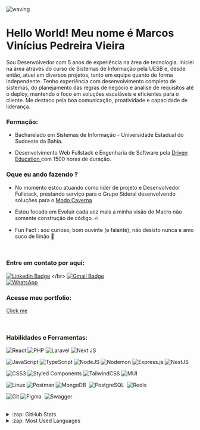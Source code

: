 ![waving](https://capsule-render.vercel.app/api?type=waving&width=600&height=200&text=vin%C3%ADcius_vieira%20&fontAlignY=40&color=gradient)

#  Hello World! Meu nome é Marcos Vinícius Pedreira Vieira

<div style="display: inline_block" width="200px" align="start" gap="15px">
  
Sou Desenvolvedor com 5 anos de experiência na área de tecnologia. Iniciei na área através do curso de Sistemas de Informação pela UESB e, desde então, atuei em diversos projetos, tanto em equipe quanto de forma independente. Tenho experiência com desenvolvimento completo de sistemas, do planejamento das regras de negócio e análise de requisitos até o deploy, mantendo o foco em soluções escaláveis e eficientes para o cliente. Me destaco pela boa comunicação, proatividade e capacidade de liderança.
  
</div>




### Formação: 
- Bacharelado em Sistemas de Informação - Universidade Estadual do Sudoeste da Bahia.

- Desenvolvimento Web Fullstack e Engenharia de Software pela <a href="https://www.driven.com.br/" target="_blank"> Driven Education </a> com 1500 horas de duração.

### Oque eu ando fazendo ? 

- No momento estou atuando como líder de projeto e Desenvolvedor Fullstack, prestando serviço para o Grupo Sideral desenvolvendo soluções para o <a href="app.modocaverna.com" target="_blank"> Modo Caverna </a>

- Estou focado em Evoluir cada vez mais a minha visão do Macro não somente construção de código. 🔥

- Fun Fact : sou curioso, bom ouvinte (e falante), não desisto nunca e amo suco de limão 🍋 

  
<br />

### Entre em contato por aqui:

[![Linkedin Badge](https://img.shields.io/badge/-LinkedIn-blue?style=flat&logo=Linkedin&logoColor=white&link=https://www.linkedin.com/in/vini-si12363/)]([[https://www.linkedin.com/in/steniowagner/](https://www.linkedin.com/in/vini-si12363/)])
</br>
[![Gmail Badge](https://img.shields.io/badge/-Gmail-c14438?style=flat&logo=Gmail&logoColor=white&link=mailto:viniciuspv.si@gmail.com)](mailto:viniciuspv.si@gmail.com)
</br>
[![WhatsApp](https://img.shields.io/badge/WhatsApp-Chat-green.svg?style=flat-square&logo=whatsapp)](https://api.whatsapp.com/send?phone=5573988251737)


### Acesse meu portfolio: 

[Click me](https://vinidevweb.vercel.app/)


<br />

### Habilidades e Ferramentas:

![React](https://img.shields.io/badge/react-%2320232a.svg?style=for-the-badge&logo=react&logoColor=%2361DAFB)
![PHP](https://img.shields.io/badge/PHP-777BB4?style=for-the-badge&logo=php&logoColor=white)
![Laravel](https://img.shields.io/badge/Laravel-%23FF2D20.svg?style=for-the-badge&logo=laravel&logoColor=white)
![Next JS](https://img.shields.io/badge/Next.js-black?style=for-the-badge&logo=next.js&logoColor=white)


![JavaScript](https://img.shields.io/badge/javascript-%23323330.svg?style=for-the-badge&logo=javascript&logoColor=%23F7DF1E)
![TypeScript](https://img.shields.io/badge/typescript-%23007ACC.svg?style=for-the-badge&logo=typescript&logoColor=white)
![NodeJS](https://img.shields.io/badge/node.js-6DA55F?style=for-the-badge&logo=node.js&logoColor=white)
![Nodemon](https://img.shields.io/badge/NODEMON-%23323330.svg?style=for-the-badge&logo=nodemon&logoColor=%BBDEAD)
![Express.js](https://img.shields.io/badge/express.js-%23404d59.svg?style=for-the-badge&logo=express&logoColor=%2361DAFB)
![NestJS](https://img.shields.io/badge/nestjs-%23E0234E.svg?style=for-the-badge&logo=nestjs&logoColor=white)


![CSS3](https://img.shields.io/badge/css3-%231572B6.svg?style=for-the-badge&logo=css3&logoColor=white)
![Styled Components](https://img.shields.io/badge/styled--components-DB7093?style=for-the-badge&logo=styled-components&logoColor=white)
![TailwindCSS](https://img.shields.io/badge/tailwindcss-%2338B2AC.svg?style=for-the-badge&logo=tailwind-css&logoColor=white)
![MUI](https://img.shields.io/badge/MUI-%230081CB.svg?style=for-the-badge&logo=mui&logoColor=white)

![Linux](https://img.shields.io/badge/Linux-FCC624?style=for-the-badge&logo=linux&logoColor=black)
![Postman](https://img.shields.io/badge/Postman-FF6C37?style=for-the-badge&logo=postman&logoColor=white)
![MongoDB](https://img.shields.io/badge/MongoDB-000?style=for-the-badge&logo=mongodb)&nbsp;
![PostgreSQL](https://img.shields.io/badge/-PostgreSQL-000?style=for-the-badge&logo=postgresql)&nbsp;
![Redis](https://img.shields.io/badge/Redis-000?&style=for-the-badge&logo=Redis&logoColor=red)&nbsp;

![Git](https://img.shields.io/badge/git-%23F05033.svg?style=for-the-badge&logo=git&logoColor=white) 
![Figma](https://img.shields.io/badge/-Figma-000?&style=for-the-badge&logo=figma)&nbsp;
![Swagger](https://img.shields.io/badge/-Swagger-%23Clojure?style=for-the-badge&logo=swagger&logoColor=white)

<br />


<details>
  <summary>:zap: GitHub Stats</summary>
  <img height="172em" alt="Vini's GitHub Stats" src="https://github-readme-stats.vercel.app/api?username=vinisi12363&count_private=true&show_icons=true&theme=dark&bg_color"/>
</details>

<details>
  <summary>:zap: Most Used Languages</summary>
  <img height="172em" alt="Vini's GitHub Top Languages" src="https://github-readme-stats.vercel.app/api/top-langs/?username=vinisi12363&layout=compact&langs_count=10&theme=dark&bg_color"/>
</details>

<br/>





